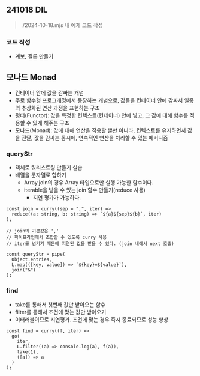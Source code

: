 ## 241018 DIL

> ./2024-10-18.mjs 내 예제 코드 작성

### 코드 작성

- 계보, 결론 만들기

## 모나드 Monad

- 컨테이너 안에 값을 감싸는 개념
- 주로 함수형 프로그래밍에서 등장하는 개념으로, 값들을 컨테이너 안에 감싸서 일종의 추상화된 연산 과정을 표현하는 구조
- 펑터(Functor): 값을 특정한 컨텍스트(컨테이너) 안에 넣고, 그 값에 대해 함수를 적용할 수 있게 해주는 구조
- 모나드(Monad): 값에 대해 연산을 적용할 뿐만 아니라, 컨텍스트를 유지하면서 값을 전달, 값을 감싸는 동시에, 연속적인 연산을 처리할 수 있는 메커니즘

### queryStr

- 객체로 쿼리스트링 만들기 실습
- 배열을 문자열로 합하기
  - Array.join의 경우 Array 타입으로만 실행 가능한 함수이다.
  - iterable을 받을 수 있는 join 함수 만들기(reduce 사용)
    - 지연 평가가 가능하다.

```tsx
const join = curry((sep = ",", iter) =>
  reduce((a: string, b: string) => `${a}${sep}${b}`, iter)
);

// join의 기본값은 ','
// 파이프라인에서 조합할 수 있도록 curry 사용
// iter를 넘기기 때문에 지연된 값을 받을 수 있다. (join 내에서 next 호출)

const queryStr = pipe(
  Object.entries,
  L.map(([key, value]) => `${key}=${value}`),
  join("&")
);
```

### find

- take를 통해서 첫번째 값만 받아오는 함수
- filter를 통해서 조건에 맞는 값만 받아오기
- 이터러블이므로 지연평가. 조건에 맞는 경우 즉시 종료되므로 성능 향상

```tsx
const find = curry((f, iter) =>
  go(
    iter,
    L.filter((a) => console.log(a), f(a)),
    take(1),
    ([a]) => a
  )
);
```

